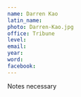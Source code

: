 ```yaml
---
name: Darren Kao
latin_name: 
photo: Darren-Kao.jpg
office: Tribune
level: 
email: 
year: 
word: 
facebook: 
---
```


Notes necessary